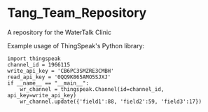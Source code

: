 # Tang_Team_Repository
A repository for the WaterTalk Clinic 

Example usage of ThingSpeak's Python library:

    import thingspeak
    channel_id = 1966115
    write_api_key = 'CB6PC3SMZRE3CMBH'
    read_api_key = '0QQ9K865AMO5SJXJ'
    if __name__ == "__main__":
        wr_channel = thingspeak.Channel(id=channel_id, api_key=write_api_key)
        wr_channel.update({'field1':88, 'field2':59, 'field3':17})
